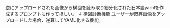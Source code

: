 


逆にアップロードされた画像から構図を読み取り細分化された日本語yamlを作成するプロンプトも作ってほしい。
↓
構図診断機能
ユーザーが既存画像をアップロードした場合、逆算してYAML化する機能。


````


````


